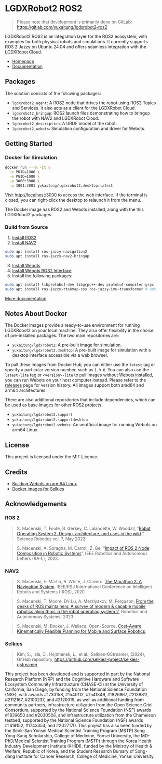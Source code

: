 # LGDXRobot2 ROS2

> Please note that development is primarily done on GitLab: https://gitlab.com/yukaitung/lgdxrobot2-ros2

LGDXRobot2 ROS2 is an integration layer for the ROS2 ecosystem, with examples for both physical robots and simulations. It currently supports ROS 2 Jazzy on Ubuntu 24.04 and offers seamless integration with the [LGDXRobot Cloud](https://gitlab.com/yukaitung/lgdxrobot2-cloud).

- [Homepage](https://lgdxrobot.bristolgram.uk/lgdxrobot2/)
- [Documentation](https://docs.lgdxrobot.bristolgram.uk/lgdxrobot2/ros2/)

## Packages

The solution consists of the following packages:

- `lgdxrobot2_agent`: A ROS2 node that drives the robot using ROS2 Topics and Services. It also acts as a client for the LGDXRobot Cloud.
- `lgdxrobot2_bringup`: ROS2 launch files demonstrating how to bringup the robot with NAV2 and LGDXRobot Cloud.
- `lgdxrobot2_description`: A URDF model of the robot.
- `lgdxrobot2_webots`: Simulation configuration and driver for Webots.

## Getting Started

### Docker for Simulation

```bash
docker run --rm -it \
  -e PUID=1000 \
  -e PGID=1000 \
  -p 3000:3000 \
  -p 3001:3001 yukaitung/lgdxrobot2.desktop:latest
```

Visit [http://localhost:3000](http://localhost:3000) to access the web interface. If the terminal is closed, you can right-click the desktop to relaunch it from the menu.

The Docker image has ROS2 and Webots installed, along with the this LGDXRobot2 packages.

### Build from Source

1. [Install ROS2](https://docs.ros.org/en/jazzy/Installation.html)
2. [Install NAV2](https://docs.nav2.org/getting_started/index.html)

```bash
sudo apt install ros-jazzy-navigation2
sudo apt install ros-jazzy-nav2-bringup
```

3. [Install Webots](https://cyberbotics.com/doc/guide/installation-procedure)
4. [Install Webots ROS2 Interface](https://github.com/cyberbotics/webots_ros2/wiki/Getting-Started)
5. Install the following packages:

```bash
sudo apt install libprotobuf-dev libgrpc++-dev protobuf-compiler-grpc 
sudo apt install ros-jazzy-rtabmap-ros ros-jazzy-imu-transformer # Optional for simulation
```

[More documentation](https://docs.lgdxrobot.bristolgram.uk/lgdxrobot2/)

## Notes About Docker

The Docker images provide a ready-to-use environment for running LGDXRobot2 on your local machine. They also offer flexibility in the choice of pre-installed packages. The two main repositories are:

- `yukaitung/lgdxrobot2`: A pre-built image for simulation.
- `yukaitung/lgdxrobot2.desktop`: A pre-built image for simulation with a desktop interface accessible via a web browser.

To pull these images from Docker Hub, you can either use the `latest` tag or specify a particular version number, such as `1.0.0`. You can also use the `latest-lite` tag or `<version>-lite` to pull images without Webots installed, you can run Webots on your host computer instead. Please refer to the [releases](https://gitlab.com/yukaitung/lgdxrobot2-ros2/-/releases) page for version history. All images support both amd64 and arm64 architectures.

There are also additional repositories that include dependencies, which can be used as base images for other ROS2 projects:

- `yukaitung/lgdxrobot2.support`
- `yukaitung/lgdxrobot2.supportdesktop`
- `yukaitung/lgdxrobot2.webots`: An unofficial image for running Webots on arm64 Linux.

## License

This project is licensed under the MIT Licence.

## Credits

* [Building Webots on arm64 Linux](https://github.com/up200707458/webots)
* [Docker images for Selkies](https://github.com/linuxserver/docker-baseimage-selkies/)

## Acknowledgements

### ROS 2

> S. Macenski, T. Foote, B. Gerkey, C. Lalancette, W. Woodall, “[Robot Operating System 2: Design, architecture, and uses in the wild](https://www.science.org/doi/10.1126/scirobotics.abm6074).”, Science Robotics vol. 7, May 2022.

> S. Macenski, A. Soragna, M. Carroll, Z. Ge, “[Impact of ROS 2 Node Composition in Robotic Systems](https://arxiv.org/abs/2305.09933)”, IEEE Robotics and Autonomous Letters (RA-L), 2023.

### NAV2

> S. Macenski, F. Martín, R. White, J. Clavero. [The Marathon 2: A Navigation System](https://arxiv.org/abs/2003.00368). IEEE/RSJ International Conference on Intelligent Robots and Systems (IROS), 2020.

> S. Macenski, T. Moore, DV Lu, A. Merzlyakov, M. Ferguson, [From the desks of ROS maintainers: A survey of modern & capable mobile robotics algorithms in the robot operating system 2](https://arxiv.org/pdf/2307.15236), Robotics and Autonomous Systems, 2023

> S. Macenski, M. Booker, J. Wallace, Open-Source, [Cost-Aware Kinematically Feasible Planning for Mobile and Surface Robotics](https://arxiv.org/abs/2401.13078),

### Selkies

> Kim, S., Isla, D., Hejtmánek, L., et al., Selkies-GStreamer, (2024), GitHub repository, https://github.com/selkies-project/selkies-gstreamer

This project has been developed and is supported in part by the National Research Platform (NRP) and the Cognitive Hardware and Software Ecosystem Community Infrastructure (CHASE-CI) at the University of California, San Diego, by funding from the National Science Foundation (NSF), with awards #1730158, #1540112, #1541349, #1826967, #2138811, #2112167, #2100237, and #2120019, as well as additional funding from community partners, infrastructure utilization from the Open Science Grid Consortium, supported by the National Science Foundation (NSF) awards #1836650 and #2030508, and infrastructure utilization from the Chameleon testbed, supported by the National Science Foundation (NSF) awards #1419152, #1743354, and #2027170. This project has also been funded by the Seok-San Yonsei Medical Scientist Training Program (MSTP) Song Yong-Sang Scholarship, College of Medicine, Yonsei University, the MD-PhD/Medical Scientist Training Program (MSTP) through the Korea Health Industry Development Institute (KHIDI), funded by the Ministry of Health & Welfare, Republic of Korea, and the Student Research Bursary of Song-dang Institute for Cancer Research, College of Medicine, Yonsei University.